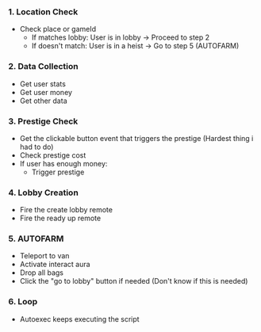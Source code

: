 ### 1. Location Check
- Check place or gameId
  - If matches lobby: User is in lobby → Proceed to step 2
  - If doesn't match: User is in a heist → Go to step 5 (AUTOFARM)

### 2. Data Collection
- Get user stats
- Get user money
- Get other data

### 3. Prestige Check
- Get the clickable button event that triggers the prestige (Hardest thing i had to do)
- Check prestige cost
- If user has enough money:
  - Trigger prestige

### 4. Lobby Creation
- Fire the create lobby remote
- Fire the ready up remote

### 5. AUTOFARM
- Teleport to van
- Activate interact aura
- Drop all bags
- Click the "go to lobby" button if needed (Don't know if this is needed)

### 6. Loop
- Autoexec keeps executing the script
